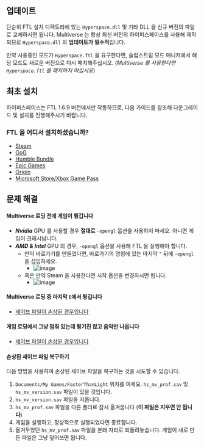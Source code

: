 ## 업데이트

단순히 FTL 설치 디렉토리에 있는  `Hyperspace.dll` 및 기타 DLL 을 신규 버전의 파일로 교체하시면 됩니다. Multiverse 는 항상 최신 버전의 하이퍼스페이스를 사용해 제작되므로 `Hyperspace.dll` 의 **업데이트가 필수적**입니다.

만약 사용중인 모드가 `Hyperspace.ftl` 을 요구한다면, 슬립스트림 모드 매니저에서 해당 모드도 새로운 버전으로 다시 패치해주십시오. (*Multiverse 를 사용한다면 `Hyperspace.ftl` 을 패치하지 마십시오*)

## 최초 설치

하이퍼스페이스는 FTL 1.6.9 버전에서만 작동하므로, 다음 가이드를 참조해 다운그레이드 및 설치를 진행해주시기 바랍니다.

### FTL 을 어디서 설치하셨습니까?

- [Steam](./steam-install)
- [GoG](./gog-install)
- [Humble Bundle](./humble-install)
- [Epic Games](./other-install#epic)
- [Origin](./other-install#origin)
- [Microsoft Store/Xbox Game Pass](./other-install#microsoft-storexbox-game-pass)

## 문제 해결

#### Multiverse 로딩 전에 게임이 튕깁니다
- ***Nvidia*** GPU 를 사용할 경우 **절대로** `-opengl` 옵션을 사용하지 마세요. 아니면 게임이 크래시납니다.
- ***AMD & Intel*** GPU 의 경우, `-opengl` 옵션을 사용해 FTL 을 실행해야 합니다.
   - 만약 바로가기를 만들었다면, 바로가기의 명령에 있는 마지막 `"` 뒤에 `-opengl`을 삽입하세요.
      - ![image](https://user-images.githubusercontent.com/1423894/173691599-b8fa5b9a-0663-437b-99a4-48216602700c.png)
   - 혹은 만약 Steam 을 사용한다면 시작 옵션을 변경하시면 됩니다.
      - ![image](https://user-images.githubusercontent.com/1423894/173692491-3e2a597a-29b3-44a0-9e3b-c8843708054e.png)


#### Multiverse 로딩 중 마지막 `E`에서 튕깁니다
- [세이브 파일이 손상된 경우입니다](#손상된-세이브-파일-복구하기)

#### 게임 로딩에서 그냥 멈춰 있는데 튕기진 않고 음악만 나옵니다
- [세이브 파일이 손상된 경우입니다](#손상된-세이브-파일-복구하기)

#### 손상된 세이브 파일 복구하기
다음 방법을 사용하여 손상된 세이브 파일을 복구하는 것을 시도할 수 있습니다.
1. `Documents/My Games/FasterThanLight` 위치를 여세요. `hs_mv_prof.sav` 및 `hs_mv_version.sav` 파일이 있을 것입니다.
2. `hs_mv_version.sav` 파일을 지웁니다.
3. `hs_mv_prof.sav` 파일을 다른 폴더로 잠시 옮겨둡니다 (**이 파일은 지우면 안 됩니다**)
4. 게임을 실행하고, 정상적으로 실행되었다면 종료합니다.
5. 옮겨두었던 `hs_mv_prof.sav` 파일을 본래 자리로 되돌려놓습니다. 게임이 새로 만든 파일은 그냥 덮어쓰면 됩니다.
